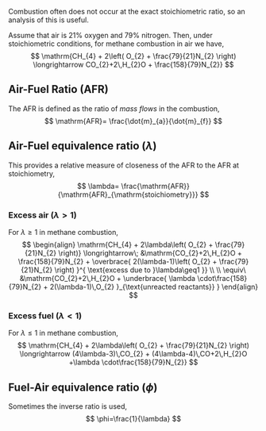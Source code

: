 Combustion often does not occur at the exact stoichiometric ratio, so an analysis of this is useful.

Assume that air is 21% oxygen and 79% nitrogen. Then, under stoichiometric conditions, for methane combustion in air we have,
$$
\mathrm{CH_{4} + 2\left( O_{2} + \frac{79}{21}N_{2} \right) \longrightarrow CO_{2}+2\,H_{2}O + \frac{158}{79}N_{2}}
$$
## Air-Fuel Ratio (AFR)
The AFR is defined as the ratio of *mass flows* in the combustion,
$$
\mathrm{AFR}= \frac{\dot{m}_{a}}{\dot{m}_{f}}
$$
## Air-Fuel equivalence ratio ($\lambda$)
This provides a relative measure of closeness of the AFR to the AFR at stoichiometry,
$$
\lambda= \frac{\mathrm{AFR}}{\mathrm{AFR}_{\mathrm{stoichiometry}}}
$$
### Excess air ($\lambda>1$)
For $\lambda\geq1$ in methane combustion, 
$$
\begin{align}
\mathrm{CH_{4} + 2\lambda\left( O_{2} + \frac{79}{21}N_{2} \right)} \longrightarrow\; &\mathrm{CO_{2}+2\,H_{2}O + \frac{158}{79}N_{2} + \overbrace{ 2(\lambda-1)\left( O_{2} + \frac{79}{21}N_{2} \right) }^{ \text{excess due to }\lambda\geq1 }} \\
 \\
\equiv\  &\mathrm{CO_{2}+2\,H_{2}O + \underbrace{ \lambda \cdot\frac{158}{79}N_{2} + 2(\lambda-1)\,O_{2} }_{\text{unreacted reactants}} }
\end{align}
$$
### Excess fuel ($\lambda<1$)
For $\lambda\leq1$ in methane combustion, 
$$
\mathrm{CH_{4} + 2\lambda\left( O_{2} + \frac{79}{21}N_{2} \right) \longrightarrow (4\lambda-3)\,CO_{2} + (4\lambda-4)\,CO+2\,H_{2}O +\lambda \cdot\frac{158}{79}N_{2}} 
$$
## Fuel-Air equivalence ratio ($\phi$)
Sometimes the inverse ratio is used,
$$
\phi=\frac{1}{\lambda}
$$